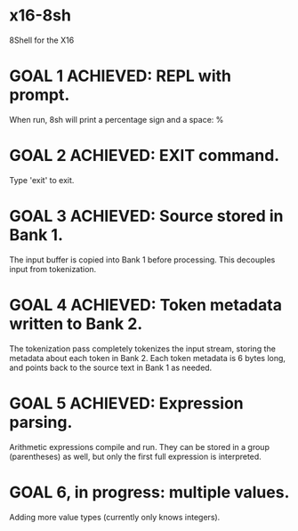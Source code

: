 # x16-8sh
8Shell for the X16

# GOAL 1 ACHIEVED: REPL with prompt.
When run, 8sh will print a percentage sign and a space:
% 

# GOAL 2 ACHIEVED: EXIT command.
Type 'exit' to exit.

# GOAL 3 ACHIEVED: Source stored in Bank 1.
The input buffer is copied into Bank 1 before processing.
This decouples input from tokenization.

# GOAL 4 ACHIEVED: Token metadata written to Bank 2.
The tokenization pass completely tokenizes the input stream,
storing the metadata about each token in Bank 2.  Each token
metadata is 6 bytes long, and points back to the source text
in Bank 1 as needed.

# GOAL 5 ACHIEVED: Expression parsing.
Arithmetic expressions compile and run.  They can be stored
in a group (parentheses) as well, but only the first full 
expression is interpreted.

# GOAL 6, in progress: multiple values.
Adding more value types (currently only knows integers).

